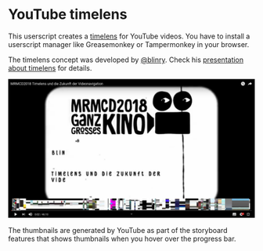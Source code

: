 YouTube timelens
================

This userscript creates a [timelens](https://timelens.io/) for YouTube videos. You have to install a userscript manager like Greasemonkey or Tampermonkey in your browser.

The timelens concept was developed by [@blinry](https://github.com/blinry). Check his [presentation about timelens](https://www.youtube.com/watch?v=03RIyatbEto) for details.

![Example screenshot](https://raw.githubusercontent.com/fkloft/youtube-timelens/master/screenshot.png)

The thumbnails are generated by YouTube as part of the storyboard features that shows thumbnails when you hover over the progress bar.
